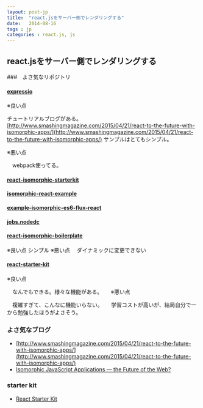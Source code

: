 ```yaml
---
layout: post-jp
title:  "react.jsをサーバー側でレンダリングする"
date:   2014-08-16
tags : jp
categories : react.js, js
---
```



## react.jsをサーバー側でレンダリングする

###　よさ気なリポジトリ

#### [expressio](https://github.com/jcreamer898/expressiso)

  ※良い点
  
   チュートリアルブログがある。[http://www.smashingmagazine.com/2015/04/21/react-to-the-future-with-isomorphic-apps/](http://www.smashingmagazine.com/2015/04/21/react-to-the-future-with-isomorphic-apps/) サンプルはとてもシンプル。
  
  ※悪い点
  
  　webpack使ってる。

#### [react-isomorphic-starterkit](https://github.com/RickWong/react-isomorphic-starterkit)
#### [isomorphic-react-example](https://github.com/DavidWells/isomorphic-react-example)
#### [example-isomorphic-es6-flux-react](https://github.com/troygoode/example-isomorphic-es6-flux-react)
#### [jobs.nodedc](https://github.com/joshfinnie/jobs.nodedc.com)

#### [react-isomorphic-boilerplate](https://github.com/jesstelford/react-isomorphic-boilerplate)

  ※良い点
   シンプル
  ※悪い点
  　ダイナミックに変更できない

#### [react-starter-kit](https://github.com/kriasoft/react-starter-kit)

  ※良い点
  
  　なんでもできる。様々な機能がある。
  　
  ※悪い点
  
  　複雑すぎて、こんなに機能いらない。
  　
    学習コストが高いが、結局自分で一から勉強したほうがよさそう。
  

### よさ気なブログ

 - [http://www.smashingmagazine.com/2015/04/21/react-to-the-future-with-isomorphic-apps/](http://www.smashingmagazine.com/2015/04/21/react-to-the-future-with-isomorphic-apps/)
 - [Isomorphic JavaScript Applications — the Future of the Web?](http://www.sitepoint.com/isomorphic-javascript-applications/)
 
 
### starter kit

- [React Starter Kit](http://www.reactstarterkit.com/)

